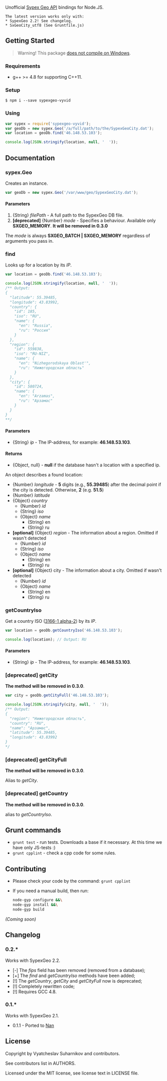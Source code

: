 Unofficial [Sypex Geo API](https://sypexgeo.net) bindings for Node.JS.

    The latest version works only with:
    * SypexGeo 2.2! See changelog.
    * SxGeoCity_utf8 (See Gruntfile.js)

## Getting Started

> Warning! This package [does not compile on Windows](#13).

### Requirements

* g++ >= 4.8 for supporting C++11.

### Setup

    $ npm i --save sypexgeo-vyvid

### Using

```javascript
var sypex = require('sypexgeo-vyvid');
var geoDb = new sypex.Geo('/a/full/path/to/the/SypexGeoCity.dat');
var location = geoDb.find('46.148.53.103');

console.log(JSON.stringify(location, null, '  '));
```

## Documentation

### sypex.Geo

Creates an instance.

```javascript
var geoDb = new sypex.Geo('/var/www/geo/SypexGeoCity.dat');
```

#### Parameters

1. {String} _filePath_ - A full path to the SypexGeo DB file.
2. **[deprecated]** {Number} _mode_ - Specifies a behaviour. Available only **SXGEO_MEMORY**.
  **It will be removed in 0.3.0**

The _mode_ is always **SXGEO_BATCH | SXGEO_MEMORY** regardless of arguments you pass in.

### find

Looks up for a location by its _IP_.

```javascript
var location = geoDb.find('46.148.53.103');

console.log(JSON.stringify(location, null, '  '));
/** Output:
{
  "latitude": 55.39485,
  "longitude": 43.83992,
  "country": {
    "id": 185,
    "iso": "RU",
    "name": {
      "en": "Russia",
      "ru": "Россия"
    }
  },
  "region": {
    "id": 559838,
    "iso": "RU-NIZ",
    "name": {
      "en": "Nizhegorodskaya Oblast'",
      "ru": "Нижегородская область"
    }
  },
  "city": {
    "id": 580724,
    "name": {
      "en": "Arzamas",
      "ru": "Арзамас"
    }
  }
} 
**/
```

#### Parameters

* {String} _ip_ - The IP-address, for example: **46.148.53.103**.

#### Returns

* {Object, null} - **null** if the database hasn't a location with a specified ip.

An object describes a found location:

* {Number} _longitude_ - **5** digits (e.g., **55.39485**)  after the decimal point if the city is detected. Otherwise, **2** (e.g. **51.5**)
* {Number} _latitude_
* {Object} _country_
  * {Number} _id_
  * {String} _iso_
  * {Object} _name_
      * {String} en
      * {String} ru
* **[optional]** {Object} _region_ - The information about a region. Omitted if wasn't detected
  * {Number} _id_
  * {String} _iso_
  * {Object} _name_
      * {String} en
      * {String} ru
* **[optional]** {Object} city - The information about a city. Omitted if wasn't detected
  * {Number} _id_
  * {Object} _name_
      * {String} en
      * {String} ru

### getCountryIso

Get a country ISO ([3166-1 alpha-2](https://en.wikipedia.org/wiki/ISO_3166-1_alpha-2)) by its _IP_.

```javascript
var location = geoDb.getCountryIso('46.148.53.103');

console.log(location); // Output: RU
```

#### Parameters

* {String} _ip_ - The IP-address, for example: **46.148.53.103**.


### [deprecated] getCity 

**The method will be removed in 0.3.0**.

```javascript
var city = geoDb.getCityFull('46.148.53.103');

console.log(JSON.stringify(city, null, '  '));
/** Output:
{
  "region": "Нижегородская область",
  "country": "RU",
  "name": "Арзамас",
  "latitude": 55.39485,
  "longitude": 43.83992
}
*/
```

### [deprecated] getCityFull 

**The method will be removed in 0.3.0**.

Alias to _getCity_.

### [deprecated] getCountry

**The method will be removed in 0.3.0**.

alias to _getCountryIso_.

## Grunt commands

* `grunt test` - run tests. Downloads a base if it necessary. At this time we have only JS-tests :)
* `grunt cpplint` - check a cpp code for some rules.

## Contributing

* Please check your code by the command: `grunt cpplint`
* If you need a manual build, then run:

    ```bash
    node-gyp configure &&\
    node-gyp install &&\
    node-gyp build
    ```

_(Coming soon)_

## Changelog

### 0.2.*

Works with SypexGeo 2.2.

* [-] The _fips_ field has been removed (removed from a database);
* [+] The _find_ and _getCountryIso_ methods have been added;
* [!] The _getCountry_, _getCity_ and _getCityFull_ now is deprecated;
* [!] Completely rewritten code;
* [!] Requires GCC 4.8.

### 0.1.*

Works with SypexGeo 2.1.

* 0.1.1 - Ported to [Nan](https://github.com/rvagg/nan)

## License

Copyright by Vyatcheslav Suharnikov and contributors.

See contributors list in AUTHORS.

Licensed under the MIT license, see license text in LICENSE file.
